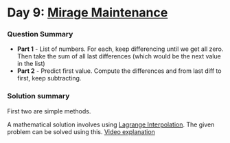 # Day 9: [Mirage Maintenance](https://adventofcode.com/2023/day/9)

### Question Summary
- **Part 1** - List of numbers. For each, keep differencing until we get all zero. Then take the sum of all last differences (which would be the next value in the list)
- **Part 2** - Predict first value. Compute the differences and from last diff to first, keep subtracting. 

### Solution summary 


First two are simple methods. 

A mathematical solution involves using [Lagrange Interpolation](https://mathworld.wolfram.com/LagrangeInterpolatingPolynomial.html). The given problem can be solved using this. [Video explanation](https://www.youtube.com/watch?v=4AuV93LOPcE)

